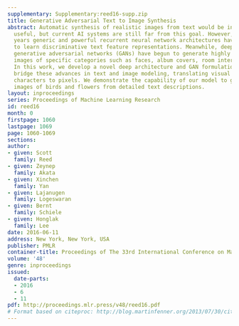 ```yaml
---
supplementary: Supplementary:reed16-supp.zip
title: Generative Adversarial Text to Image Synthesis
abstract: Automatic synthesis of realistic images from text would be interesting and
  useful, but current AI systems are still far from this goal. However, in recent
  years generic and powerful recurrent neural network architectures have been developed
  to learn discriminative text feature representations. Meanwhile, deep convolutional
  generative adversarial networks (GANs) have begun to generate highly compelling
  images of specific categories such as faces, album covers, room interiors and flowers.
  In this work, we develop a novel deep architecture and GAN formulation to effectively
  bridge these advances in text and image modeling, translating visual concepts from
  characters to pixels. We demonstrate the capability of our model to generate plausible
  images of birds and flowers from detailed text descriptions.
layout: inproceedings
series: Proceedings of Machine Learning Research
id: reed16
month: 0
firstpage: 1060
lastpage: 1069
page: 1060-1069
sections: 
author:
- given: Scott
  family: Reed
- given: Zeynep
  family: Akata
- given: Xinchen
  family: Yan
- given: Lajanugen
  family: Logeswaran
- given: Bernt
  family: Schiele
- given: Honglak
  family: Lee
date: 2016-06-11
address: New York, New York, USA
publisher: PMLR
container-title: Proceedings of The 33rd International Conference on Machine Learning
volume: '48'
genre: inproceedings
issued:
  date-parts:
  - 2016
  - 6
  - 11
pdf: http://proceedings.mlr.press/v48/reed16.pdf
# Format based on citeproc: http://blog.martinfenner.org/2013/07/30/citeproc-yaml-for-bibliographies/
---
```

